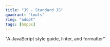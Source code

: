 ```yaml
---
title: "JS - Standard JS"
quadrant: "tools"
ring: "adopt"
tags: [hmpps]
---
```


"A JavaScript style guide, linter, and formatter"
